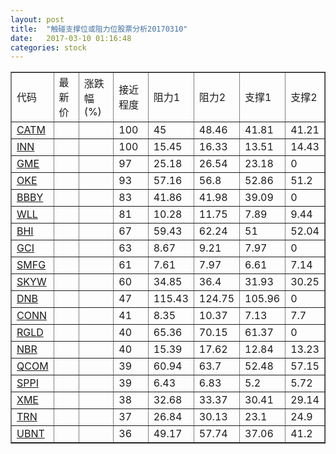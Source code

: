 ```yaml
---
layout: post
title:  "触碰支撑位或阻力位股票分析20170310"
date:   2017-03-10 01:16:48
categories: stock
---
```

<script type="text/javascript">
var stockList = []
stockList.push('gb_catm');
stockList.push('gb_inn');
stockList.push('gb_gme');
stockList.push('gb_oke');
stockList.push('gb_bbby');
stockList.push('gb_wll');
stockList.push('gb_bhi');
stockList.push('gb_gci');
stockList.push('gb_smfg');
stockList.push('gb_skyw');
stockList.push('gb_dnb');
stockList.push('gb_conn');
stockList.push('gb_rgld');
stockList.push('gb_nbr');
stockList.push('gb_qcom');
stockList.push('gb_sppi');
stockList.push('gb_xme');
stockList.push('gb_trn');
stockList.push('gb_ubnt');
</script>
<table border="1">
 <tr>
 <td>代码</td>
 <td>最新价</td>
 <td>涨跌幅(%)</td>
 <td>接近程度</td>
 <td>阻力1</td>
 <td>阻力2</td>
 <td>支撑1</td>
 <td>支撑2</td>
</tr>
  <tr id="catm" class="red">
  <td><a href="http://stock.finance.sina.com.cn/usstock/quotes/CATM.html" target="_blank">CATM</a></td><td></td><td></td><td>100</td><td>45</td><td>48.46</td><td>41.81</td><td>41.21</td></tr>
  <tr id="inn" class="red">
  <td><a href="http://stock.finance.sina.com.cn/usstock/quotes/INN.html" target="_blank">INN</a></td><td></td><td></td><td>100</td><td>15.45</td><td>16.33</td><td>13.51</td><td>14.43</td></tr>
  <tr id="gme" class="red">
  <td><a href="http://stock.finance.sina.com.cn/usstock/quotes/GME.html" target="_blank">GME</a></td><td></td><td></td><td>97</td><td>25.18</td><td>26.54</td><td>23.18</td><td>0</td></tr>
  <tr id="oke" class="red">
  <td><a href="http://stock.finance.sina.com.cn/usstock/quotes/OKE.html" target="_blank">OKE</a></td><td></td><td></td><td>93</td><td>57.16</td><td>56.8</td><td>52.86</td><td>51.2</td></tr>
  <tr id="bbby" class="green">
  <td><a href="http://stock.finance.sina.com.cn/usstock/quotes/BBBY.html" target="_blank">BBBY</a></td><td></td><td></td><td>83</td><td>41.86</td><td>41.98</td><td>39.09</td><td>0</td></tr>
  <tr id="wll" class="red">
  <td><a href="http://stock.finance.sina.com.cn/usstock/quotes/WLL.html" target="_blank">WLL</a></td><td></td><td></td><td>81</td><td>10.28</td><td>11.75</td><td>7.89</td><td>9.44</td></tr>
  <tr id="bhi" class="red">
  <td><a href="http://stock.finance.sina.com.cn/usstock/quotes/BHI.html" target="_blank">BHI</a></td><td></td><td></td><td>67</td><td>59.43</td><td>62.24</td><td>51</td><td>52.04</td></tr>
  <tr id="gci" class="green">
  <td><a href="http://stock.finance.sina.com.cn/usstock/quotes/GCI.html" target="_blank">GCI</a></td><td></td><td></td><td>63</td><td>8.67</td><td>9.21</td><td>7.97</td><td>0</td></tr>
  <tr id="smfg" class="red">
  <td><a href="http://stock.finance.sina.com.cn/usstock/quotes/SMFG.html" target="_blank">SMFG</a></td><td></td><td></td><td>61</td><td>7.61</td><td>7.97</td><td>6.61</td><td>7.14</td></tr>
  <tr id="skyw" class="red">
  <td><a href="http://stock.finance.sina.com.cn/usstock/quotes/SKYW.html" target="_blank">SKYW</a></td><td></td><td></td><td>60</td><td>34.85</td><td>36.4</td><td>31.93</td><td>30.25</td></tr>
  <tr id="dnb" class="green">
  <td><a href="http://stock.finance.sina.com.cn/usstock/quotes/DNB.html" target="_blank">DNB</a></td><td></td><td></td><td>47</td><td>115.43</td><td>124.75</td><td>105.96</td><td>0</td></tr>
  <tr id="conn" class="red">
  <td><a href="http://stock.finance.sina.com.cn/usstock/quotes/CONN.html" target="_blank">CONN</a></td><td></td><td></td><td>41</td><td>8.35</td><td>10.37</td><td>7.13</td><td>7.7</td></tr>
  <tr id="rgld" class="green">
  <td><a href="http://stock.finance.sina.com.cn/usstock/quotes/RGLD.html" target="_blank">RGLD</a></td><td></td><td></td><td>40</td><td>65.36</td><td>70.15</td><td>61.37</td><td>0</td></tr>
  <tr id="nbr" class="green">
  <td><a href="http://stock.finance.sina.com.cn/usstock/quotes/NBR.html" target="_blank">NBR</a></td><td></td><td></td><td>40</td><td>15.39</td><td>17.62</td><td>12.84</td><td>13.23</td></tr>
  <tr id="qcom" class="green">
  <td><a href="http://stock.finance.sina.com.cn/usstock/quotes/QCOM.html" target="_blank">QCOM</a></td><td></td><td></td><td>39</td><td>60.94</td><td>63.7</td><td>52.48</td><td>57.15</td></tr>
  <tr id="sppi" class="red">
  <td><a href="http://stock.finance.sina.com.cn/usstock/quotes/SPPI.html" target="_blank">SPPI</a></td><td></td><td></td><td>39</td><td>6.43</td><td>6.83</td><td>5.2</td><td>5.72</td></tr>
  <tr id="xme" class="green">
  <td><a href="http://stock.finance.sina.com.cn/usstock/quotes/XME.html" target="_blank">XME</a></td><td></td><td></td><td>38</td><td>32.68</td><td>33.37</td><td>30.41</td><td>29.14</td></tr>
  <tr id="trn" class="red">
  <td><a href="http://stock.finance.sina.com.cn/usstock/quotes/TRN.html" target="_blank">TRN</a></td><td></td><td></td><td>37</td><td>26.84</td><td>30.13</td><td>23.1</td><td>24.9</td></tr>
  <tr id="ubnt" class="red">
  <td><a href="http://stock.finance.sina.com.cn/usstock/quotes/UBNT.html" target="_blank">UBNT</a></td><td></td><td></td><td>36</td><td>49.17</td><td>57.74</td><td>37.06</td><td>41.2</td></tr>
</table>
